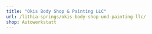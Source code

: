 ```yaml
---
title: "Okis Body Shop & Painting LLC"
url: /lithia-springs/okis-body-shop-und-painting-llc/
shop: Autowerkstatt
---
```

